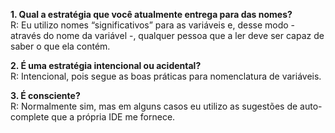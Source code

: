 <strong>1. Qual a estratégia que você atualmente entrega para das nomes?</strong> <br>
R: Eu utilizo nomes “significativos” para as variáveis e, desse modo - através do nome da variável -, qualquer pessoa que a ler deve ser capaz de saber o que ela contém.

<strong>2. É uma estratégia intencional ou acidental?</strong> <br>
R: Intencional, pois segue as boas práticas para nomenclatura de variáveis.

<strong>3. É consciente?</strong> <br>
R: Normalmente sim, mas em alguns casos eu utilizo as sugestões de auto-complete que a própria IDE me fornece.
